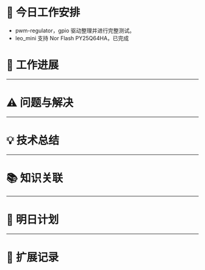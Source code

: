 



# **🔧 今日工作安排**
- pwm-regulator，gpio 驱动整理并进行完整测试。
- leo_mini 支持 Nor Flash PY25Q64HA，已完成

# **📌 工作进展**



---

# **⚠️ 问题与解决**


---

# **💡 技术总结**


---

# **📚 知识关联**


---
# **📌 明日计划**


---

# **💬 扩展记录**




